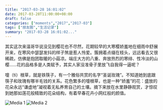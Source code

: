 ```yaml
---
title: "2017-03-28 16:01:02"
date: 2017-03-28T11:00:00+08:00
draft: false
categories: ["moments","2017","2017-03"]
tags: ["朋友圈","生活记录"]
summary: "2017-03-28 16:01:02..."
---
```


其实这次来温哥华说没见到樱花也不尽然，花期较早的大寒樱娇羞地在细雨中舒展开来，在寒风中瑟瑟发抖的样子煞是惹人怜爱。簇拥着点缀在枝头，远远看去又很稀疏，仿佛是抱团取暖的小菇凉。端庄大方的八重、奔放热烈的寒绯、性冷淡的山樱……花的品格多是人类赋予，其实人家没准骨子里放飞自我得一逼呢？

嚏（tì）根草，就是铁筷子，有一个雅俗共赏的名字“圣诞玫瑰”。不知道她到底跟筷子和玫瑰有哪半毛钱的关系。花色繁多的嚏根草，也是一种“娇羞”的花：盛放的花朵永远“谦虚地”凝视着无私养育自己的土壤。摘下来放在水里静静观赏，才惊叹到她那如莲花般精致的花朵结构，有着早春花卉小网红般的颜值。

![Media 1](/Moments/photos/2017-03-28/201703281601020.jpg)
![Media 2](/Moments/photos/2017-03-28/201703281601021.jpg)

